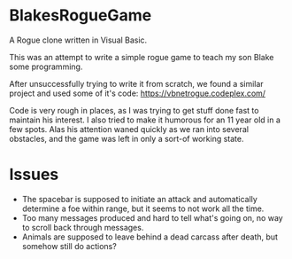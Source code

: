# BlakesRogueGame
A Rogue clone written in Visual Basic.

This was an attempt to write a simple rogue game to teach my son Blake some programming.

After unsuccessfully trying to write it from scratch, we found a similar project and used some of it's code:
https://vbnetrogue.codeplex.com/

Code is very rough in places, as I was trying to get stuff done fast to maintain his interest.  I also tried to make it humorous for an 11 year old in a few spots.
Alas his attention waned quickly as we ran into several obstacles, and the game was left in only a sort-of working state. 

# Issues 
* The spacebar is supposed to initiate an attack and automatically determine a foe within range, but it seems to not work all the time.
* Too many messages produced and hard to tell what's going on, no way to scroll back through messages.
* Animals are supposed to leave behind a dead carcass after death, but somehow still do actions?
